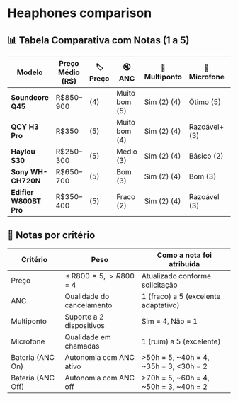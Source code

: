 # Heaphones comparison

## 📊 Tabela Comparativa com Notas (1 a 5)
| Modelo                 | Preço Médio (R$) | 🏷️ Preço | 🔇 ANC        | 🔄 Multiponto | 🎤 Microfone     | 🔋 ANC On     | 🔋 ANC Off    | 🧮 Score |
|------------------------|------------------|----------|---------------|----------------|------------------|----------------|----------------|----------|
| **Soundcore Q45**      | R$850–900        | (4)      | Muito bom (5) | Sim (2) (4)     | Ótimo (5)         | ~50h (5)       | ~65h (4)       | **27**   |
| **QCY H3 Pro**         | R$350            | (5)      | Muito bom (4) | Sim (2) (4)     | Razoável+ (3)     | ~35h (4)       | ~60h (4)       | **24**   |
| **Haylou S30**         | R$250–300        | (5)      | Médio (3)     | Sim (2) (4)     | Básico (2)        | ~40h (4)       | ~80h (5)       | **23**   |
| **Sony WH-CH720N**     | R$650–700        | (5)      | Bom (3)       | Sim (2) (4)     | Bom (3)           | ~35h (4)       | ~50h (3)       | **22**   |
| **Edifier W800BT Pro** | R$350–400        | (5)      | Fraco (2)     | Sim (2) (4)     | Razoável (3)      | ~25h (3)       | ~40h (3)       | **20**   |



## 🧮 Notas por critério

| Critério           | Peso                   | Como a nota foi atribuída                                     |
|--------------------|------------------------|----------------------------------------------------------------|
| Preço              | ≤ R$800 = 5, > R$800 = 4| Atualizado conforme solicitação                               |
| ANC                | Qualidade do cancelamento | 1 (fraco) a 5 (excelente adaptativo)                         |
| Multiponto         | Suporte a 2 dispositivos | Sim = 4, Não = 1                                              |
| Microfone          | Qualidade em chamadas  | 1 (ruim) a 5 (excelente)                                     |
| Bateria (ANC On)   | Autonomia com ANC ativo| >50h = 5, ~40h = 4, ~35h = 3, <30h = 2                         |
| Bateria (ANC Off)  | Autonomia com ANC off  | >70h = 5, ~60h = 4, ~50h = 3, ~40h = 2                         |


